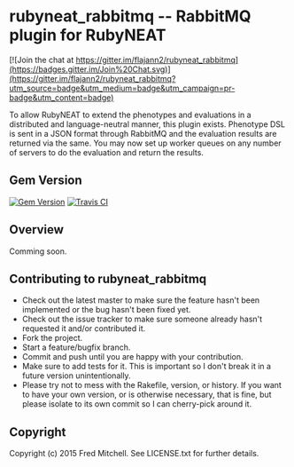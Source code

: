 # rubyneat_rabbitmq -- RabbitMQ plugin for RubyNEAT

[![Join the chat at https://gitter.im/flajann2/rubyneat_rabbitmq](https://badges.gitter.im/Join%20Chat.svg)](https://gitter.im/flajann2/rubyneat_rabbitmq?utm_source=badge&utm_medium=badge&utm_campaign=pr-badge&utm_content=badge)

To allow RubyNEAT to extend the phenotypes and evaluations in a
distributed and language-neutral manner, this plugin exists.
Phenotype DSL is sent in a JSON format through RabbitMQ and the
evaluation results are returned via the same. You may now set up
worker queues on any number of servers to do the evaluation
and return the results.

## Gem Version
[![Gem Version](https://badge.fury.io/rb/rubyneat_rabbitmq.png)](http://badge.fury.io/rb/rubyneat_rabbitmq)
[![Travis CI](https://travis-ci.org/flajann2/rubyneat_rabbitmq.svg?branch=master)](https://travis-ci.org/flajann2/rubyneat_rabbitmq)

## Overview
Comming soon.

## Contributing to rubyneat_rabbitmq
 
* Check out the latest master to make sure the feature hasn't been implemented or the bug hasn't been fixed yet.
* Check out the issue tracker to make sure someone already hasn't requested it and/or contributed it.
* Fork the project.
* Start a feature/bugfix branch.
* Commit and push until you are happy with your contribution.
* Make sure to add tests for it. This is important so I don't break it in a future version unintentionally.
* Please try not to mess with the Rakefile, version, or history. If you want to have your own version, or is otherwise necessary, that is fine, but please isolate to its own commit so I can cherry-pick around it.

## Copyright

Copyright (c) 2015 Fred Mitchell. See LICENSE.txt for
further details.
